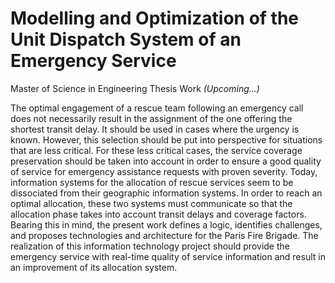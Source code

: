 # Modelling and Optimization of the Unit Dispatch System of an Emergency Service
Master of Science in Engineering Thesis Work *(Upcoming...)*

The optimal engagement of a rescue team following an emergency call does not necessarily result in the assignment of the one offering the shortest transit delay. It should be used in cases where the urgency is known. However, this selection should be put into perspective for situations that are less critical. For these less critical cases, the service coverage preservation should be taken into account in order to ensure a good quality of service for emergency assistance requests with proven severity. Today, information systems for the allocation of rescue services seem to be dissociated from their geographic information systems. In order to reach an optimal allocation, these two systems must communicate so that the allocation phase takes into account transit delays and coverage factors. Bearing this in mind, the present work defines a logic, identifies challenges, and proposes technologies and architecture for the Paris Fire Brigade. The realization of this information technology project should provide the emergency service with real-time quality of service information and result in an improvement of its allocation system.
